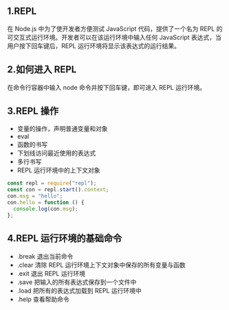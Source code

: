 ## 1.REPL

在 Node.js 中为了使开发者方便测试 JavaScript 代码，提供了一个名为 REPL 的可交互式运行环境。开发者可以在该运行环境中输入任何 JavaScript 表达式，当用户按下回车键后，REPL 运行环境将显示该表达式的运行结果。

## 2.如何进入 REPL

在命令行容器中输入 node 命令并按下回车键，即可进入 REPL 运行环境。

## 3.REPL 操作

- 变量的操作，声明普通变量和对象
- eval
- 函数的书写
- 下划线访问最近使用的表达式
- 多行书写
- REPL 运行环境中的上下文对象

```js
const repl = require("repl");
const con = repl.start().context;
con.msg = "hello";
con.hello = function () {
  console.log(con.msg);
};
```

## 4.REPL 运行环境的基础命令

- .break 退出当前命令
- .clear 清除 REPL 运行环境上下文对象中保存的所有变量与函数
- .exit 退出 REPL 运行环境
- .save 把输入的所有表达式保存到一个文件中
- .load 把所有的表达式加载到 REPL 运行环境中
- .help 查看帮助命令
